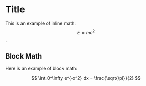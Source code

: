 # Title

This is an example of inline math: $$E=mc^2$$.

## Block Math

Here is an example of block math:

$$
\int_0^\infty e^{-x^2} dx = \frac{\sqrt{\pi}}{2}
$$